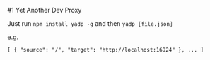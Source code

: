 #1 Yet Another Dev Proxy

Just run `npm install yadp -g` and then `yadp [file.json]`

e.g. 

`[
	{
		"source": "/",
		"target": "http://localhost:16924"
	},
	...
]`


